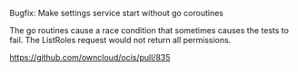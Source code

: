 Bugfix: Make settings service start without go coroutines

The go routines cause a race condition that sometimes causes the tests to fail. The ListRoles request would not return all permissions.

https://github.com/owncloud/ocis/pull/835